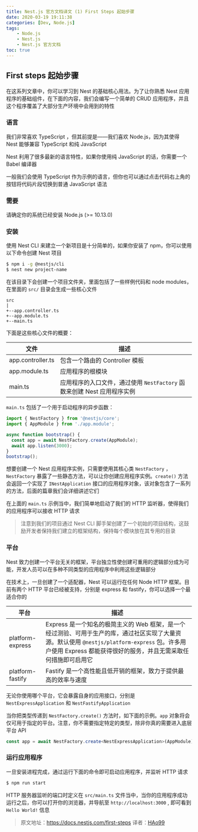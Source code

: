 ```yaml
---
title: Nest.js 官方文档译文 (1) First Steps 起始步骤
date: 2020-03-19 19:11:38
categories: [Dev, Node.js]
tags:
    - Node.js
    - Nest.js
    - Nest.js 官方文档
toc: true
---
```

## First steps 起始步骤

在这系列文章中，你可以学习到 Nest 的基础核心用法。为了让你熟悉 Nest 应用程序的基础组件，在下面的内容，我们会编写一个简单的 CRUD 应用程序，并且这个程序覆盖了大部分生产环境中会用到的特性

### 语言

我们非常喜欢 TypeScript ，但其前提是——我们喜欢 Node.js，因为其使得 Nest 能够兼容 TypeScript 和纯 JavaScript

Nest 利用了很多最新的语言特性，如果你使用纯 JavaScript 的话，你需要一个 Babel 编译器

一般我们会使用 TypeScript 作为示例的语言，但你也可以通过点击代码右上角的按钮将代码片段切换到普通 JavaScript 语法

### 需要

请确定你的系统已经安装 Node.js (>= 10.13.0)

### 安装

使用 Nest CLI 来建立一个新项目是十分简单的，如果你安装了 npm，你可以使用以下命令创建 Nest 项目

```bash
$ npm i -g @nestjs/cli
$ nest new project-name
```

在该目录下会创建一个项目文件夹，里面包括了一些样例代码和 node modules，在里面的 `src/` 目录会生成一些核心文件

```
src
|
+--app.controller.ts
+--app.module.ts
+--main.ts
```

下面是这些核心文件的概要：

| 文件              | 描述                                                         |
| ----------------- | ------------------------------------------------------------ |
| app.controller.ts | 包含一个路由的 Controller 模板                               |
| app.module.ts     | 应用程序的根模块                                             |
| main.ts           | 应用程序的入口文件，通过使用 `NestFactory` 函数来创建 Nest 应用程序实例 |

`main.ts` 包括了一个用于启动程序的异步函数：

```typescript
import { NestFactory } from '@nestjs/core';
import { AppModule } from './app.module';

async function bootstrap() {
  const app = await NestFactory.create(AppModule);
  await app.listen(3000);
}
bootstrap();
```

想要创建一个 Nest 应用程序实例，只需要使用其核心类 `NestFactory` ，`NestFactory` 暴露了一些静态方法，可以让你创建应用程序实例。`create()` 方法会返回一个实现了 `INestApplication` 接口的应用程序对象，该对象包含了一系列的方法，后面的篇章我们会详细讲述它们

在上面的 `main.ts` 示例当中，我们简单地启动了我们的 HTTP 监听器，使得我们的应用程序可以接收 HTTP 请求

> 注意到我们的项目通过 Nest CLI 脚手架创建了一个初始的项目结构，这鼓励开发者保持我们建立的框架结构，保持每个模块放在其专用的目录

### 平台

Nest 致力创建一个平台无关的框架，平台独立性使创建可重用的逻辑部分成为可能，开发人员可以在多种不同类型的应用程序中利用这些逻辑部分

在技术上，一旦创建了一个适配器，Nest 可以运行在任何 Node HTTP 框架。目前有两个 HTTP 平台已经被支持，分别是 express 和 fastify，你可以选择一个最适合你的

| 平台             | 描述                                                         |
| ---------------- | ------------------------------------------------------------ |
| platform-express | Express 是一个知名的极简主义的 Web 框架，是一个经过测验、可用于生产的库，通过社区实现了大量资源。默认使用 `@nestjs/platform-express` 包。许多用户使用 Express 都能获得很好的服务，并且无需采取任何措施即可启用它 |
| platform-fastify | Fastify 是一个高性能且低开销的框架，致力于提供最高的效率与速度 |

无论你使用哪个平台，它会暴露自身的应用接口，分别是 `NestExpressApplication` 和 `NestFastifyApplication` 

当你把类型传递到 `NestFactory.create()` 方法时，如下面的示例。`app` 对象将会仅可用于指定的平台。注意，你不需要指定特定的类型，除非你真的需要进入底层平台 API

```typescript
const app = await NestFactory.create<NestExpressApplication>(AppModule);
```

### 运行应用程序

一旦安装进程完成，通过运行下面的命令即可启动应用程序，并监听 HTTP 请求

```bash
$ npm run start
```

HTTP 服务器监听的端口时定义在 `src/main.ts` 文件当中，当你的应用程序成功运行之后，你可以打开你的浏览器，并导航至 `http://localhost:3000` , 即可看到 `Hello World!` 信息



> 原文地址：https://docs.nestjs.com/first-steps
> 译者：[HAo99](https://blog.hao99.club)

